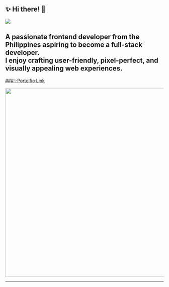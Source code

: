 ✨ Hi there! 👋
---
![](https://komarev.com/ghpvc/?username=siobaldev&color=a47764)

A passionate frontend developer from the Philippines aspiring to become a full-stack developer. <br /> I enjoy crafting user-friendly, pixel-perfect, and visually appealing web experiences.
---
<div>
  <a href="https://www.linkedin.com/in/minard-siobal-dev/">
  ###✨Portolfio Link
  </a>
</div>

<img style="width:600px" src="![image](https://github.com/user-attachments/assets/bee69f72-f5e2-49ec-956d-e17048848dcc)" ></img>
 
---

<!---
br0wnrecluse/br0wnrecluse is a ✨ special ✨ repository because its `README.md` (this file) appears on your GitHub profile.
You can click the Preview link to take a look at your changes.
--->
